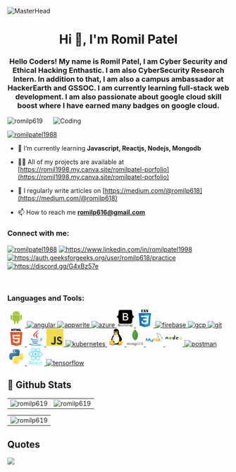 ![MasterHead](https://repository-images.githubusercontent.com/588181932/e36ec678-7984-4cdd-8e4c-a3932772ff8e)
<h1 align="center">Hi 👋, I'm Romil Patel</h1>
<h3 align="center">Hello Coders! My name is Romil Patel, I am Cyber Security and Ethical Hacking Enthastic. I am also CyberSecurity Research Intern. In addition to that, I am also a campus ambassador at HackerEarth and GSSOC. I am currently learning full-stack web development. I am also passionate about google cloud skill boost where I have earned many badges on google cloud.</h3>
<img align="right" alt="Coding" width="400" src="https://cdn.dribbble.com/users/1162077/screenshots/3848914/programmer.gif">
<p align="left"> <img src="https://komarev.com/ghpvc/?username=romilp619&label=Profile%20views&color=0e75b6&style=flat" alt="romilp619" /> </p>

<p align="left"> <a href="https://twitter.com/romilpatel1988" target="blank"><img src="https://img.shields.io/twitter/follow/romilpatel1988?logo=twitter&style=for-the-badge" alt="romilpatel1988" /></a> </p>

- 🌱 I’m currently learning **Javascript, Reactjs, Nodejs, Mongodb**

- 👨‍💻 All of my projects are available at [https://romil1998.my.canva.site/romilpatel-porfolio](https://romil1998.my.canva.site/romilpatel-porfolio)

- 📝 I regularly write articles on [https://medium.com/@romilp618](https://medium.com/@romilp618)

- 📫 How to reach me **romilp616@gmail.com**

<h3 align="left">Connect with me:</h3>
<p align="left">
<a href="https://twitter.com/romilpatel1988" target="blank"><img align="center" src="https://raw.githubusercontent.com/rahuldkjain/github-profile-readme-generator/master/src/images/icons/Social/twitter.svg" alt="romilpatel1988" height="30" width="40" /></a>
<a href="https://www.linkedin.com/in/romilpatel1998" target="blank"><img align="center" src="https://raw.githubusercontent.com/rahuldkjain/github-profile-readme-generator/master/src/images/icons/Social/linked-in-alt.svg" alt="https://www.linkedin.com/in/romilpatel1998" height="30" width="40" /></a>
<a href="https://auth.geeksforgeeks.org/user/https://auth.geeksforgeeks.org/user/romilp618/practice" target="blank"><img align="center" src="https://raw.githubusercontent.com/rahuldkjain/github-profile-readme-generator/master/src/images/icons/Social/geeks-for-geeks.svg" alt="https://auth.geeksforgeeks.org/user/romilp618/practice" height="30" width="40" /></a>
<a href="https://discord.gg/https://discord.gg/G4xBz57e" target="blank"><img align="center" src="https://raw.githubusercontent.com/rahuldkjain/github-profile-readme-generator/master/src/images/icons/Social/discord.svg" alt="https://discord.gg/G4xBz57e" height="30" width="40" /></a>
</p>
<img src="https://www.animatedimages.org/data/media/562/animated-line-image-0111.gif" width="1000" height="2" />

<h3 align="left">Languages and Tools:</h3>
<p align="left"> <a href="https://developer.android.com" target="_blank" rel="noreferrer"> <img src="https://raw.githubusercontent.com/devicons/devicon/master/icons/android/android-original-wordmark.svg" alt="android" width="40" height="40"/> </a> <a href="https://angular.io" target="_blank" rel="noreferrer"> <img src="https://angular.io/assets/images/logos/angular/angular.svg" alt="angular" width="40" height="40"/> </a> <a href="https://appwrite.io" target="_blank" rel="noreferrer"> <img src="https://www.vectorlogo.zone/logos/appwriteio/appwriteio-icon.svg" alt="appwrite" width="40" height="40"/> </a> <a href="https://azure.microsoft.com/en-in/" target="_blank" rel="noreferrer"> <img src="https://www.vectorlogo.zone/logos/microsoft_azure/microsoft_azure-icon.svg" alt="azure" width="40" height="40"/> </a> <a href="https://getbootstrap.com" target="_blank" rel="noreferrer"> <img src="https://raw.githubusercontent.com/devicons/devicon/master/icons/bootstrap/bootstrap-plain-wordmark.svg" alt="bootstrap" width="40" height="40"/> </a> <a href="https://www.w3schools.com/css/" target="_blank" rel="noreferrer"> <img src="https://raw.githubusercontent.com/devicons/devicon/master/icons/css3/css3-original-wordmark.svg" alt="css3" width="40" height="40"/> </a> <a href="https://firebase.google.com/" target="_blank" rel="noreferrer"> <img src="https://www.vectorlogo.zone/logos/firebase/firebase-icon.svg" alt="firebase" width="40" height="40"/> </a> <a href="https://cloud.google.com" target="_blank" rel="noreferrer"> <img src="https://www.vectorlogo.zone/logos/google_cloud/google_cloud-icon.svg" alt="gcp" width="40" height="40"/> </a> <a href="https://git-scm.com/" target="_blank" rel="noreferrer"> <img src="https://www.vectorlogo.zone/logos/git-scm/git-scm-icon.svg" alt="git" width="40" height="40"/> </a> <a href="https://www.w3.org/html/" target="_blank" rel="noreferrer"> <img src="https://raw.githubusercontent.com/devicons/devicon/master/icons/html5/html5-original-wordmark.svg" alt="html5" width="40" height="40"/> </a> <a href="https://www.java.com" target="_blank" rel="noreferrer"> <img src="https://raw.githubusercontent.com/devicons/devicon/master/icons/java/java-original.svg" alt="java" width="40" height="40"/> </a> <a href="https://developer.mozilla.org/en-US/docs/Web/JavaScript" target="_blank" rel="noreferrer"> <img src="https://raw.githubusercontent.com/devicons/devicon/master/icons/javascript/javascript-original.svg" alt="javascript" width="40" height="40"/> </a> <a href="https://kubernetes.io" target="_blank" rel="noreferrer"> <img src="https://www.vectorlogo.zone/logos/kubernetes/kubernetes-icon.svg" alt="kubernetes" width="40" height="40"/> </a> <a href="https://www.linux.org/" target="_blank" rel="noreferrer"> <img src="https://raw.githubusercontent.com/devicons/devicon/master/icons/linux/linux-original.svg" alt="linux" width="40" height="40"/> </a> <a href="https://www.mongodb.com/" target="_blank" rel="noreferrer"> <img src="https://raw.githubusercontent.com/devicons/devicon/master/icons/mongodb/mongodb-original-wordmark.svg" alt="mongodb" width="40" height="40"/> </a> <a href="https://www.mysql.com/" target="_blank" rel="noreferrer"> <img src="https://raw.githubusercontent.com/devicons/devicon/master/icons/mysql/mysql-original-wordmark.svg" alt="mysql" width="40" height="40"/> </a> <a href="https://nodejs.org" target="_blank" rel="noreferrer"> <img src="https://raw.githubusercontent.com/devicons/devicon/master/icons/nodejs/nodejs-original-wordmark.svg" alt="nodejs" width="40" height="40"/> </a> <a href="https://postman.com" target="_blank" rel="noreferrer"> <img src="https://www.vectorlogo.zone/logos/getpostman/getpostman-icon.svg" alt="postman" width="40" height="40"/> </a> <a href="https://www.python.org" target="_blank" rel="noreferrer"> <img src="https://raw.githubusercontent.com/devicons/devicon/master/icons/python/python-original.svg" alt="python" width="40" height="40"/> </a> <a href="https://reactjs.org/" target="_blank" rel="noreferrer"> <img src="https://raw.githubusercontent.com/devicons/devicon/master/icons/react/react-original-wordmark.svg" alt="react" width="40" height="40"/> </a> <a href="https://www.tensorflow.org" target="_blank" rel="noreferrer"> <img src="https://www.vectorlogo.zone/logos/tensorflow/tensorflow-icon.svg" alt="tensorflow" width="40" height="40"/> </a> </p>

## 💫 Github Stats

<table>    
<tr>
  <td align="center">
    <img width="400" src="https://github-readme-streak-stats.herokuapp.com?user=romilp619&theme=monokai&background=000000&border=FFFFFF&fire=FFF244&currStreakNum=17F6F0&sideNums=11FDFF&dates=CDEB40&sideLabels=FF28D2" alt="romilp619" />
  </td>
  <td align="center">
    <img width="365" src="https://github-readme-stats.vercel.app/api?username=romilp619&theme=highcontrast&hide_border=false&include_all_commits=false&count_private=false" alt="romilp619" /> 
  </td>
</tr>
</table>

<table>    
<tr>
  <td align="center">
    <img height="190" width="792" src="https://github-readme-stats.vercel.app/api/top-langs/?username=romilp619&theme=highcontrast&hide_border=false&include_all_commits=false&count_private=false&layout=compact" alt="romilp619" /> 
  </td>
</tr>
</table>

## Quotes
<img src="https://quotes-github-readme.vercel.app/api?type=horizontal&theme=radical">

